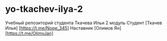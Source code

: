 # yo-tkachev-ilya-2
Учебный репозиторий студента Ткачева Ильи 2 модуль
Студент [Ткачев Илья] [https://t.me/Nope_345]
Наставник [Олимов Ян] [https://t.me/OlimvJan]
